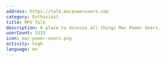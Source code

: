 ```yaml
---
address: https://talk.macpowerusers.com
category: Enthusiast
title: MPU Talk
description: A place to discuss all things Mac Power Users.
userCount: 5315
icon: mac-power-users.png
activity: high
language: en
---
```

